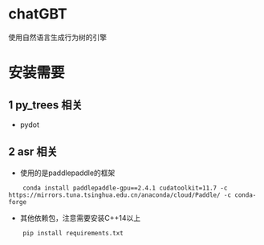 # chatGBT
使用自然语言生成行为树的引擎

# 安装需要
## 1 py_trees 相关
- pydot

## 2 asr 相关
- 使用的是paddlepaddle的框架
```pip
    conda install paddlepaddle-gpu==2.4.1 cudatoolkit=11.7 -c https://mirrors.tuna.tsinghua.edu.cn/anaconda/cloud/Paddle/ -c conda-forge
``` 
- 其他依赖包，注意需要安装C++14以上
```pip
    pip install requirements.txt
```

